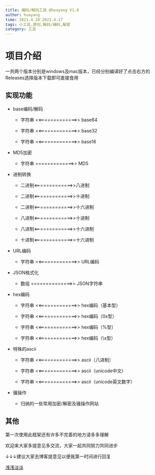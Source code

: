 ```yaml
---
title: 编码/解码工具 @huayang V1.0
author: huayang
time: 2021.4.10-2021.4.17
tags: 小工具,原创,解码/编码,解密
category: 工具
---
```




# 项目介绍

一共两个版本分别是windows及mac版本，已经分别编译好了点击右方的Releases选择版本下载即可直接食用

## 实现功能

+ base编码/解码

	+ 字符串 <<=============>> base64
	
	+ 字符串 <<=============>> base32
	
	+ 字符串 <<=============>> base16

+ MD5加密

	+ 字符串  =============>> MD5
	
+ 进制转换
	
	+ 二进制<=============>>八进制
	
	+ 二进制<=============>>十进制
	
	+ 二进制<=============>>十六进制
	
	+ 八进制<=============>>十进制
	
	+ 八进制<=============>>十六进制
	
	+ 十进制<=============>>十六进制

+ URL编码
	+ 字符串 <<=============>> URL编码

+ JSON格式化

	+ 数组   ==============>> JSON字符串

+ hex编码

	+ 字符串 <<=============>> hex编码（基本型）
	
	+ 字符串 <<=============>> hex编码（0x型）
	
	+ 字符串 <<=============>> hex编码（%型）
	
	+ 字符串 <<=============>> hex编码（\x型）
	
+ 特殊的ascii

	+ 字符串 <<=============>> ascii（八进制）
	
	+ 字符串 <<=============>> ascii（unicode中文）
	
	+ 字符串 <<=============>> ascii（unicode英文数字）

+ 骚操作

	+ 归纳的一些常用加密/解密及骚操作网站


## 其他

第一次使用此框架还有许多不完善的地方请多多理解

欢迎来大家多提意见多交流，大家一起共同努力共同进步

↓↓↓建议大家去博客提意见以便我第一时间进行回复

[浅浅淡淡](https://hellohy.top/)
